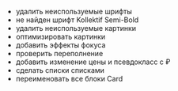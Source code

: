 - удалить неиспользуемые шрифты
- не найден шрифт Kollektif Semi-Bold
- удалить неиспользуемые картинки
- оптимизировать картинки
- добавить эффекты фокуса
- проверить переполнение
- добавить изменение цены и псевдокласс с ₽
- сделать списки списками
- переименовать все блоки Card